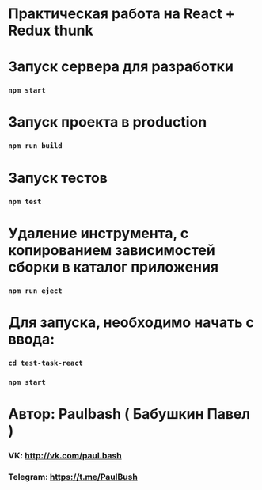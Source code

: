 # Практическая работа на React + Redux thunk

# Запуск сервера для разработки
### `npm start`

# Запуск проекта в production
### `npm run build`

# Запуск тестов
### `npm test`

# Удаление инструмента, с копированием зависимостей сборки в каталог приложения
### `npm run eject`

# Для запуска, необходимо начать с ввода:
### `cd test-task-react`
### `npm start`

# Автор: Paulbash ( Бабушкин Павел )
### VK: http://vk.com/paul.bash
### Telegram: https://t.me/PaulBush

